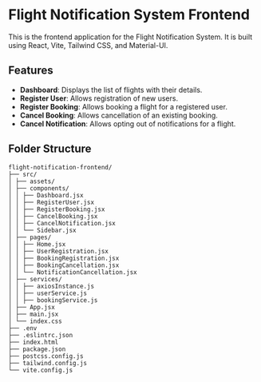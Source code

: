 # Flight Notification System Frontend

This is the frontend application for the Flight Notification System. It is built using React, Vite, Tailwind CSS, and Material-UI.

## Features

- **Dashboard**: Displays the list of flights with their details.
- **Register User**: Allows registration of new users.
- **Register Booking**: Allows booking a flight for a registered user.
- **Cancel Booking**: Allows cancellation of an existing booking.
- **Cancel Notification**: Allows opting out of notifications for a flight.

## Folder Structure

```textplan
flight-notification-frontend/
├── src/
│ ├── assets/
│ ├── components/
│ │ ├── Dashboard.jsx
│ │ ├── RegisterUser.jsx
│ │ ├── RegisterBooking.jsx
│ │ ├── CancelBooking.jsx
│ │ ├── CancelNotification.jsx
│ │ └── Sidebar.jsx
│ ├── pages/
│ │ ├── Home.jsx
│ │ ├── UserRegistration.jsx
│ │ ├── BookingRegistration.jsx
│ │ ├── BookingCancellation.jsx
│ │ └── NotificationCancellation.jsx
│ ├── services/
│ │ ├── axiosInstance.js
│ │ ├── userService.js
│ │ ├── bookingService.js
│ ├── App.jsx
│ ├── main.jsx
│ └── index.css
├── .env
├── .eslintrc.json
├── index.html
├── package.json
├── postcss.config.js
├── tailwind.config.js
└── vite.config.js
```

